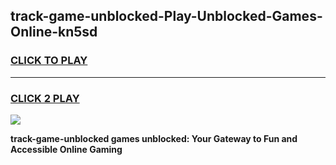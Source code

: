 
## track-game-unblocked-Play-Unblocked-Games-Online-kn5sd
<h3>
<a href="https://premium76.site?title=track-game-unblocked&ref=24A">CLICK TO PLAY</a></h3>
<hr>

<h3>
<a href="https://premium76.site?title=track-game-unblocked&ref=24A">CLICK 2 PLAY</a>
  
</h3>

<a href="https://premium76.site?title=track-game-unblocked&ref=24A"><img src="https://clearcache.store/games.png"></a>


**track-game-unblocked games unblocked: Your Gateway to Fun and Accessible Online Gaming**
